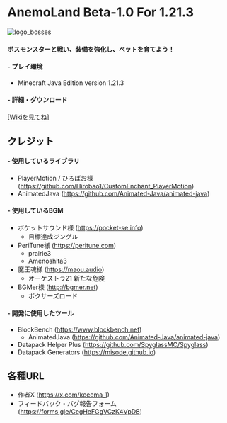 # AnemoLand Beta-1.0 For 1.21.3

![logo_bosses](https://github.com/user-attachments/assets/0e85b50d-2066-486a-a651-6d45a73e3528)

#### ボスモンスターと戦い、装備を強化し、ペットを育てよう！

#### - プレイ環境
- Minecraft Java Edition version 1.21.3

#### - 詳細・ダウンロード
[[Wikiを見てね]](https://github.com/Keeema-1/AnemoLand/wiki)

## クレジット
#### - 使用しているライブラリ
- PlayerMotion / ひろばお様 (https://github.com/Hirobao1/CustomEnchant_PlayerMotion)
- AnimatedJava (https://github.com/Animated-Java/animated-java)

#### - 使用しているBGM
- ポケットサウンド様 (https://pocket-se.info)
  - 目標達成ジングル
- PeriTune様 (https://peritune.com)
  - prairie3
  - Amenoshita3
- 魔王魂様 (https://maou.audio)
  - オーケストラ21 新たな危険
- BGMer様 (http://bgmer.net)
  - ボクサーズロード

#### - 開発に使用したツール
- BlockBench (https://www.blockbench.net)
  - AnimatedJava (https://github.com/Animated-Java/animated-java)
- Datapack Helper Plus (https://github.com/SpyglassMC/Spyglass)
- Datapack Generators (https://misode.github.io)

## 各種URL
- 作者X (https://x.com/keeema_1)
- フィードバック・バグ報告フォーム (https://forms.gle/CegHeFGgVCzK4VpD8)
